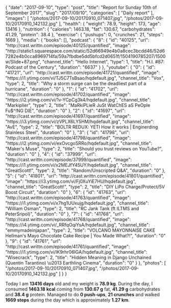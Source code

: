 {
    "date": "2017-09-10",
    "type": "post",
    "title": "Report for Sunday 10th of September 2017",
    "slug": "2017\/09\/10",
    "categories": [
        "Daily report"
    ],
    "images": [
        "\/photos\/2017-09-10\/20170910_071407.jpg",
        "\/photos\/2017-09-10\/20170910_142132.jpg"
    ],
    "health": {
        "weight": 78.9,
        "height": 173,
        "age": 13416
    },
    "nutrition": {
        "calories": 1463.18,
        "fat": 130.67,
        "carbohydrates": 41.29,
        "protein": 38.4
    },
    "exercise": {
        "pushups": 0,
        "crunches": 21,
        "steps": 1669
    },
    "media": {
        "books": [],
        "podcast": {
            "8": {
                "id": "40125",
                "url": "http:\/\/cast.writtn.com\/episode\/40125\/quantified",
                "image": "http:\/\/static1.squarespace.com\/static\/52d66949e4b0a8cec3bcdd46\/52d67282e4b0cca8969714fa\/59a7fbdbe5dd5bfcd2d0651f\/1504190785207\/1500w\/Slide+87.png",
                "channel_title": "Hello Internet",
                "type": 1,
                "title": "H.I. #87: Podcast of the Century",
                "duration": "6637"
            }
        },
        "youtube": {
            "0": {
                "id": "41721",
                "url": "http:\/\/cast.writtn.com\/episode\/41721\/quantified",
                "image": "https:\/\/i1.ytimg.com\/vi\/TJ5C7TsBsao\/hqdefault.jpg",
                "channel_title": "Vox",
                "type": 2,
                "title": "Why a storm surge can be the deadliest part of a hurricane",
                "duration": "0"
            },
            "1": {
                "id": "41702",
                "url": "http:\/\/cast.writtn.com\/episode\/41702\/quantified",
                "image": "https:\/\/i2.ytimg.com\/vi\/1v-YCpCg3k4\/hqdefault.jpg",
                "channel_title": "Markiplier",
                "type": 2,
                "title": "MaRkiPLieR JuSt WatChES aS PeOple Fu$^!NG DIE",
                "duration": "0"
            },
            "2": {
                "id": "41697",
                "url": "http:\/\/cast.writtn.com\/episode\/41697\/quantified",
                "image": "https:\/\/i3.ytimg.com\/vi\/zVPLX6LY5HM\/hqdefault.jpg",
                "channel_title": "AvE",
                "type": 2,
                "title": "BOLTR REDUX: YETI How it works | Enginerding Stainless Steel",
                "duration": "0"
            },
            "3": {
                "id": "41798",
                "url": "http:\/\/cast.writtn.com\/episode\/41798\/quantified",
                "image": "https:\/\/i2.ytimg.com\/vi\/exOvcgoSRRo\/hqdefault.jpg",
                "channel_title": "Maker's Muse",
                "type": 2,
                "title": "Should you trust reviews on YouTube?",
                "duration": "0"
            },
            "4": {
                "id": "37999",
                "url": "http:\/\/cast.writtn.com\/episode\/37999\/quantified",
                "image": "https:\/\/i1.ytimg.com\/vi\/x2MEJfY45UY\/hqdefault.jpg",
                "channel_title": "GreatScott!",
                "type": 2,
                "title": "Random\/Unscripted Q&A",
                "duration": "0"
            },
            "5": {
                "id": "41801",
                "url": "http:\/\/cast.writtn.com\/episode\/41801\/quantified",
                "image": "https:\/\/i3.ytimg.com\/vi\/Fj0XuYiE7HU\/hqdefault.jpg",
                "channel_title": "GreatScott!",
                "type": 2,
                "title": "DIY LiPo Charge\/Protect\/5V Boost Circuit",
                "duration": "0"
            },
            "6": {
                "id": "41763",
                "url": "http:\/\/cast.writtn.com\/episode\/41763\/quantified",
                "image": "https:\/\/i1.ytimg.com\/vi\/x7hg1UUxujg\/hqdefault.jpg",
                "channel_title": "William Osman",
                "type": 2,
                "title": "RC Jank Tank (ft ILTMS and PeterSripol)",
                "duration": "0"
            },
            "7": {
                "id": "41768",
                "url": "http:\/\/cast.writtn.com\/episode\/41768\/quantified",
                "image": "https:\/\/i4.ytimg.com\/vi\/_RRfqOqiYsA\/hqdefault.jpg",
                "channel_title": "emmymadeinjapan",
                "type": 2,
                "title": "VOLCANO MAYONNAISE CAKE Hellman's Mayo Chocolate Cake Recipe | You Made What?!",
                "duration": "0"
            },
            "9": {
                "id": "41761",
                "url": "http:\/\/cast.writtn.com\/episode\/41761\/quantified",
                "image": "https:\/\/i1.ytimg.com\/vi\/lK9rhr06lGA\/hqdefault.jpg",
                "channel_title": "Wisecrack",
                "type": 2,
                "title": "Hidden Meaning in Django Unchained (Quentin Tarantino) \u2013 Earthling Cinema",
                "duration": "0"
            }
        },
        "photos": [
            "\/photos\/2017-09-10\/20170910_071407.jpg",
            "\/photos\/2017-09-10\/20170910_142132.jpg"
        ]
    }
}

Today I am <strong>13416 days</strong> old and my weight is <strong>78.9 kg</strong>. During the day, I consumed <strong>1463.18 kcal</strong> coming from <strong>130.67 g</strong> fat, <strong>41.29 g</strong> carbohydrates and <strong>38.4 g</strong> protein. Managed to do <strong>0 push-ups</strong>, <strong>21 crunches</strong> and walked <strong>1669 steps</strong> during the day which is approximately <strong>1.27 km</strong>.